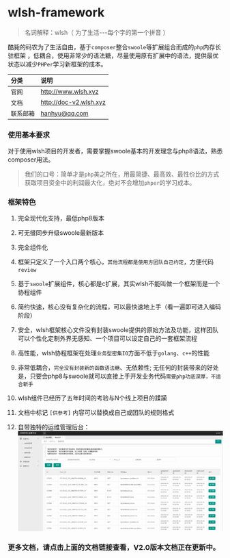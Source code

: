 # wlsh-framework

> 名词解释：wlsh（ 为了生活---每个字的第一个拼音 ）

酷毙的码农为了生活自由，基于`composer`整合`swoole`等扩展组合而成的`php`内存长驻框架 ，低耦合，使用非常少的语法糖，尽量使用原有扩展中的语法，提供最优状态以减少`PHPer`学习新框架的成本。

| 分类 | 说明 |
| :------ | :------ |
官网|http://www.wlsh.xyz
文档|http://doc-v2.wlsh.xyz
联系邮箱|hanhyu@qq.com

### 使用基本要求

对于使用wlsh项目的开发者，需要掌握swoole基本的开发理念与php8语法，熟悉composer用法。

> 我们的口号：简单才是`php`美之所在，用最简捷、最高效、最性价比的方式获取项目资金中的利润最大化，绝对不会增加`phper`的学习成本。

### 框架特色

1. 完全现代化支持，最低php8版本

2. 可无缝同步升级swoole最新版本

3. 完全组件化

4. 框架只定义了一个入口两个核心，`其他流程都是使用方团队自己约定`，方便代码`review`

5. 基于`swoole`扩展组件，核心都是c扩展，其实wlsh不能叫做一个框架而是一个协程组件

6. 简约快速，核心没有复杂化的流程，可以最快速地上手（看一遍即可进入编码阶段）

7. 安全，wlsh框架核心文件没有封装swoole提供的原始方法及功能，这样团队可以个性化定制外界无感知、一个项目可以设定自己的一套框架流程

8. 高性能，wlsh协程框架在处理`业务型密集IO`方面不低于`golang`、`c++`的性能

9. 非常低耦合，`完全没有封装新的函数语法糖`、无依赖性; 无任何的封装带来的好处是，只要会php8与swoole就可以直接上手开发业务代码`需要php功底深厚，不适合新手`

10. wlsh组件已经历了五年时间的考验与N个线上项目的蹂躏

11. 文档中标记 `[供参考]` 内容可以替换成自己或团队的规则格式

12. 自带独特的运维管理后台：
    ![Alt text](./tests/testImages/router_log.png "路由日志")

### 更多文档，请点击上面的文档链接查看，V2.0版本文档正在更新中。
